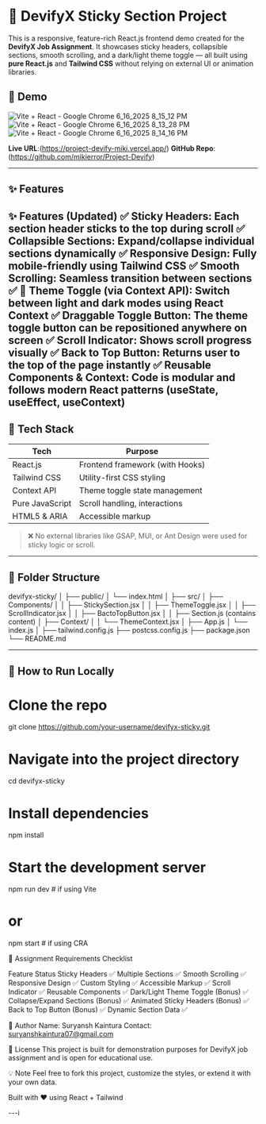 # 🚀 DevifyX Sticky Section Project

This is a responsive, feature-rich React.js frontend demo created for the **DevifyX Job Assignment**. It showcases sticky headers, collapsible sections, smooth scrolling, and a dark/light theme toggle — all built using **pure React.js** and **Tailwind CSS** without relying on external UI or animation libraries.

## 📸 Demo
![Vite + React - Google Chrome 6_16_2025 8_15_12 PM](https://github.com/user-attachments/assets/5371c51a-49f5-4c71-97f3-530e34e31946)![Vite + React - Google Chrome 6_16_2025 8_13_28 PM](https://github.com/user-attachments/assets/aec79f67-51d5-4cc7-96b5-71dc56e46c5d)![Vite + React - Google Chrome 6_16_2025 8_14_16 PM](https://github.com/user-attachments/assets/ec10618c-4ff7-4864-be11-83bad655d61f)




**Live URL**:(https://project-devify-miki.vercel.app/)
**GitHub Repo**:(https://github.com/mikierror/Project-Devify)

---

## ✨ Features

✨ Features (Updated)
✅ Sticky Headers: Each section header sticks to the top during scroll
✅ Collapsible Sections: Expand/collapse individual sections dynamically
✅ Responsive Design: Fully mobile-friendly using Tailwind CSS
✅ Smooth Scrolling: Seamless transition between sections
✅ 🌙 Theme Toggle (via Context API): Switch between light and dark modes using React Context
✅ Draggable Toggle Button: The theme toggle button can be repositioned anywhere on screen
✅ Scroll Indicator: Shows scroll progress visually
✅ Back to Top Button: Returns user to the top of the page instantly
✅ Reusable Components & Context: Code is modular and follows modern React patterns (useState, useEffect, useContext)
---

## 🔧 Tech Stack

| Tech              | Purpose                            |
|-------------------|-------------------------------------|
| React.js          | Frontend framework (with Hooks)     |
| Tailwind CSS      | Utility-first CSS styling           |
| Context API       | Theme toggle state management       |
| Pure JavaScript   | Scroll handling, interactions       |
| HTML5 & ARIA      | Accessible markup                   |

> ❌ No external libraries like GSAP, MUI, or Ant Design were used for sticky logic or scroll.

---

## 📁 Folder Structure

devifyx-sticky/
│
├── public/
│ └── index.html
│
├── src/
│ ├── Components/
│ │ ├── StickySection.jsx
│ │ ├── ThemeToggle.jsx
│ │ ├── ScrollIndicator.jsx
│ │ ├── BactoTopButton.jsx
│ │ ├── Section.js (contains content)
│ ├── Context/
│ │ └── ThemeContext.jsx
│ ├── App.js
│ └── index.js
│
├── tailwind.config.js
├── postcss.config.js
├── package.json
└── README.md


---

## 🧪 How to Run Locally


# Clone the repo
git clone https://github.com/your-username/devifyx-sticky.git

# Navigate into the project directory
cd devifyx-sticky

# Install dependencies
npm install

# Start the development server
npm run dev  # if using Vite
# or
npm start    # if using CRA


📝 Assignment Requirements Checklist

Feature	Status
Sticky Headers	✅
Multiple Sections	✅
Smooth Scrolling	✅
Responsive Design	✅
Custom Styling	✅
Accessible Markup	✅
Scroll Indicator	✅
Reusable Components	✅
Dark/Light Theme Toggle (Bonus)	✅
Collapse/Expand Sections (Bonus)	✅
Animated Sticky Headers (Bonus)	✅
Back to Top Button (Bonus)	✅
Dynamic Section Data	✅

🙌 Author
Name: Suryansh Kaintura
Contact: suryanshkaintura07@gmail.com


📜 License
This project is built for demonstration purposes for DevifyX job assignment and is open for educational use.

💡 Note
Feel free to fork this project, customize the styles, or extend it with your own data.

Built with ❤️ using React + Tailwind

---i
